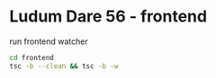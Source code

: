 # Ludum Dare 56 - frontend

run frontend watcher

```sh
cd frontend
tsc -b --clean && tsc -b -w 
```
